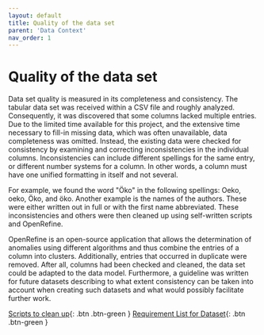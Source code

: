 ```yaml
---
layout: default
title: Quality of the data set
parent: 'Data Context' 
nav_order: 1
---
```


# Quality of the data set
Data set quality is measured in its completeness and consistency. The tabular data set was received within a CSV file and roughly analyzed. Consequently, it was discovered that some columns lacked multiple entries. Due to the limited time available for this project, and the extensive time necessary to fill-in missing data, which was often unavailable, data completeness was omitted.  Instead, the existing data were checked for consistency by examining and correcting inconsistencies in the individual columns. Inconsistencies can include different spellings for the same entry, or different number systems for a column. In other words, a column must have one unified formatting in itself and not several.

For example, we found the word "Öko" in the following spellings: Oeko, oeko, Öko, and öko. Another example is the names of the authors. These were either written out in full or with the first name abbreviated. These inconsistencies and others were then cleaned up using self-written scripts and OpenRefine. 

OpenRefine is an open-source application that allows the determination of anomalies using different algorithms and thus combine the entries of a column into clusters. Additionally, entries that occurred in duplicate were removed. 
After all, columns had been checked and cleaned, the data set could be adapted to the data model. Furthermore, a guideline was written for future datasets describing to what extent consistency can be taken into account when creating such datasets and what would possibly facilitate further work.


[Scripts to clean up](https://github.com/code-openness/Data/tree/master/handlers){: .btn .btn-green }
[Requirement List for Dataset](https://github.com/code-openness/Documentation/wiki/Vorschläge-für-die-Qualitätssicherung-des-Datenbestandes){: .btn .btn-green }

